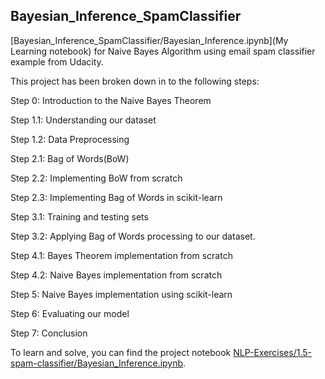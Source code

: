 ## Bayesian_Inference_SpamClassifier

[Bayesian_Inference_SpamClassifier/Bayesian_Inference.ipynb](My Learning notebook) for Naive Bayes Algorithm using email spam classifier example from Udacity.

This project has been broken down in to the following steps:

Step 0: Introduction to the Naive Bayes Theorem

Step 1.1: Understanding our dataset

Step 1.2: Data Preprocessing

Step 2.1: Bag of Words(BoW)

Step 2.2: Implementing BoW from scratch

Step 2.3: Implementing Bag of Words in scikit-learn

Step 3.1: Training and testing sets

Step 3.2: Applying Bag of Words processing to our dataset.

Step 4.1: Bayes Theorem implementation from scratch

Step 4.2: Naive Bayes implementation from scratch

Step 5: Naive Bayes implementation using scikit-learn

Step 6: Evaluating our model

Step 7: Conclusion 

To learn and solve, you can find the project notebook [NLP-Exercises/1.5-spam-classifier/Bayesian_Inference.ipynb](here).
